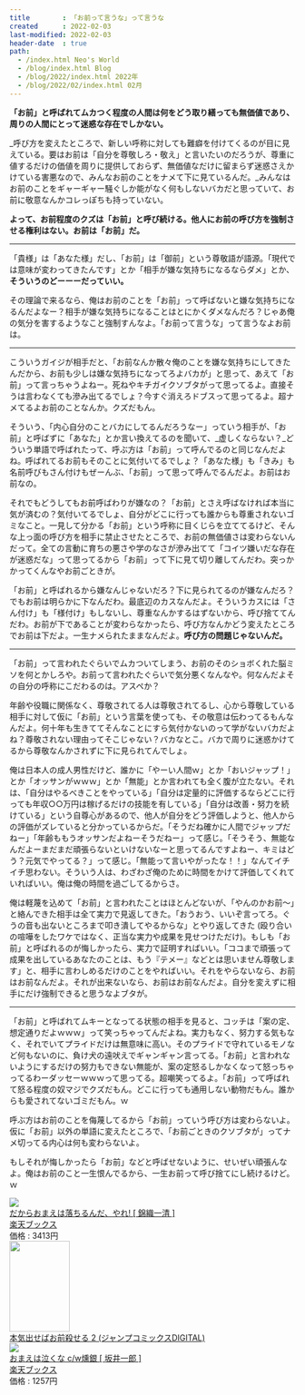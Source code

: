```yaml
---
title        : 「お前って言うな」って言うな
created      : 2022-02-03
last-modified: 2022-02-03
header-date  : true
path:
  - /index.html Neo's World
  - /blog/index.html Blog
  - /blog/2022/index.html 2022年
  - /blog/2022/02/index.html 02月
---
```


**「お前」と呼ばれてムカつく程度の人間は何をどう取り繕っても無価値であり、周りの人間にとって迷惑な存在でしかない。**

_呼び方を変えたところで、新しい呼称に対しても難癖を付けてくるのが目に見えている。要はお前は「自分を尊敬しろ・敬え」と言いたいのだろうが、尊重に値するだけの価値を周りに提供しておらず、無価値なだけに留まらず迷惑さえかけている害悪なので、みんなお前のことをナメて下に見ているんだ。_みんなはお前のことをギャーギャー騒ぐしか能がなく何もしないバカだと思っていて、お前に敬意なんかコレっぽちも持っていない。

**よって、お前程度のクズは「お前」と呼び続ける。他人にお前の呼び方を強制させる権利はない。お前は「お前」だ。**

---

「貴様」は「あなた様」だし、「お前」は「御前」という尊敬語が語源。「現代では意味が変わってきたんです」とか「相手が嫌な気持ちになるならダメ」とか、**そういうのどーーーだっていい。**

その理論で来るなら、俺はお前のことを「お前」って呼ばないと嫌な気持ちになるんだよなー？相手が嫌な気持ちになることはとにかくダメなんだろ？じゃあ俺の気分を害するようなこと強制すんなよ。「お前って言うな」って言うなよお前は。

---

こういうガイジが相手だと、「お前なんか散々俺のことを嫌な気持ちにしてきたんだから、お前も少しは嫌な気持ちになってろよバカが」と思って、あえて「お前」って言っちゃうよねー。死ねやキチガイクソブタがって思ってるよ。直接そうは言わなくても滲み出てるでしょ？今すぐ消えろドブスって思ってるよ。超ナメてるよお前のことなんか。クズだもん。

そういう、「内心自分のことバカにしてるんだろうなー」っていう相手が、「お前」と呼ばずに「あなた」とか言い換えてるのを聞いて、_虚しくならない？_どういう単語で呼ばれたって、呼ぶ方は「お前」って呼んでるのと同じなんだよね。呼ばれてるお前もそのことに気付いてるでしょ？「あなた様」も「きみ」も名前呼びもさん付けもぜーんぶ、「お前」って思って呼んでるんだよ。お前はお前なの。

それでもどうしてもお前呼ばわりが嫌なの？「お前」とさえ呼ばなければ本当に気が済むの？気付いてるでしょ、自分がどこに行っても誰からも尊重されないゴミなこと。一見して分かる「お前」という呼称に目くじらを立ててるけど、そんな上っ面の呼び方を相手に禁止させたところで、お前の無価値さは変わらないんだって。全ての言動に育ちの悪さや学のなさが滲み出てて「コイツ嫌いだな存在が迷惑だな」って思ってるから「お前」って下に見て切り離してんだわ。突っかかってくんなやお前ごときが。

「お前」と呼ばれるから嫌なんじゃないだろ？下に見られてるのが嫌なんだろ？でもお前は明らかに下なんだわ。最底辺のカスなんだよ。そういうカスには「さん付け」も「様付け」もしないし、尊重なんかするはずないから、呼び捨ててんだわ。お前が下であることが変わらなかったら、呼び方なんかどう変えたところでお前は下だよ。一生ナメられたままなんだよ。**呼び方の問題じゃないんだ。**

---

「お前」って言われたぐらいでムカついてしまう、お前のそのショボくれた脳ミソを何とかしろや。お前って言われたぐらいで気分悪くなんなや。何なんだよその自分の呼称にこだわるのは。アスペか？

年齢や役職に関係なく、尊敬されてる人は尊敬されてるし、心から尊敬している相手に対して仮に「お前」という言葉を使っても、その敬意は伝わってるもんなんだよ。何十年も生きててそんなことにすら気付かないのって学がないバカだよね？尊敬されない理由ってそこじゃない？バカなとこ。バカで周りに迷惑かけてるから尊敬なんかされずに下に見られてんでしょ。

俺は日本人の成人男性だけど、誰かに「やーい人間ｗ」とか「おいジャップ！」とか「オッサンがｗｗｗ」とか「無能」とか言われても全く腹が立たない。それは、「自分はやるべきことをやっている」「自分は定量的に評価するならどこに行っても年収○○万円は稼げるだけの技能を有している」「自分は改善・努力を続けている」という自尊心があるので、他人が自分をどう評価しようと、他人からの評価がズレていると分かっているからだ。「そうだね確かに人間でジャップだねー」「年齢ももうオッサンだよねーそうだねー」って感じ。「そうそう、無能なんだよーまだまだ頑張らないといけないなーと思ってるんですよねー、キミはどう？元気でやってる？」って感じ。「無能って言いやがったな！！」なんてイチイチ思わない。そういう人は、わざわざ俺のために時間をかけて評価してくれていればいい。俺は俺の時間を過ごしてるからさ。

俺は軽蔑を込めて「お前」と言われたことはほとんどないが、「やんのかお前～」と絡んできた相手は全て実力で見返してきた。「おうおう、いいぞ言ってろ。ぐうの音も出ないところまで叩き潰してやるからな」とやり返してきた (殴り合いの喧嘩をしたワケではなく、正当な実力や成果を見せつけただけ)。もしも「お前」と呼ばれるのが悔しかったら、実力で証明すればいい。「ココまで頑張って成果を出しているあなたのことは、もう『テメー』などとは思いません尊敬します」と、相手に言わしめるだけのことをやればいい。それをやらないなら、お前はお前なんだよ。それが出来ないなら、お前はお前なんだよ。自分を変えずに相手にだけ強制できると思うなよブタが。

---

「お前」と呼ばれてムキーとなってる状態の相手を見ると、コッチは「案の定、想定通りだよｗｗｗ」って笑っちゃってんだよね。実力もなく、努力する気もなく、それでいてプライドだけは無意味に高い。そのプライドで守れているモノなど何もないのに、負け犬の遠吠えでギャンギャン言ってる。「お前」と言われないようにするだけの努力もできない無能が、案の定怒るしかなくなって怒っちゃってるわーダッセーｗｗｗって思ってる。超嘲笑ってるよ。「お前」って呼ばれて怒る程度の奴マジでクズだもん。どこに行っても通用しない動物だもん。誰からも愛されてないゴミだもん。ｗ

呼ぶ方はお前のことを侮蔑してるから「お前」っていう呼び方は変わらないよ。仮に「お前」以外の単語に変えたところで、「お前ごときのクソブタが」ってナメ切ってる内心は何も変わらないよ。

もしそれが悔しかったら「お前」などと呼ばせないように、せいぜい頑張んなよ。俺はお前のこと一生恨んでるから、一生お前って呼び捨てにし続けるけど。ｗ

<div class="ad-rakuten">
  <div class="ad-rakuten-image">
    <a href="https://hb.afl.rakuten.co.jp/hgc/g00q0722.waxyc9ff.g00q0722.waxyd017/?pc=https%3A%2F%2Fitem.rakuten.co.jp%2Fbook%2F4424675%2F&amp;m=http%3A%2F%2Fm.rakuten.co.jp%2Fbook%2Fi%2F12075821%2F">
      <img src="https://thumbnail.image.rakuten.co.jp/@0_mall/book/cabinet/3607/4988707563607.jpg?_ex=128x128">
    </a>
  </div>
  <div class="ad-rakuten-info">
    <div class="ad-rakuten-title">
      <a href="https://hb.afl.rakuten.co.jp/hgc/g00q0722.waxyc9ff.g00q0722.waxyd017/?pc=https%3A%2F%2Fitem.rakuten.co.jp%2Fbook%2F4424675%2F&amp;m=http%3A%2F%2Fm.rakuten.co.jp%2Fbook%2Fi%2F12075821%2F">だからおまえは落ちるんだ、やれ! [ 錦織一清 ]</a>
    </div>
    <div class="ad-rakuten-shop">
      <a href="https://hb.afl.rakuten.co.jp/hgc/g00q0722.waxyc9ff.g00q0722.waxyd017/?pc=https%3A%2F%2Fwww.rakuten.co.jp%2Fbook%2F&amp;m=http%3A%2F%2Fm.rakuten.co.jp%2Fbook%2F">楽天ブックス</a>
    </div>
    <div class="ad-rakuten-price">価格 : 3413円</div>
  </div>
</div>

<div class="ad-amazon">
  <div class="ad-amazon-image">
    <a href="https://www.amazon.co.jp/dp/B09R9YFS3L?tag=neos21-22&amp;linkCode=osi&amp;th=1&amp;psc=1">
      <img src="https://m.media-amazon.com/images/I/31RxWIPH+cL._SL160_.jpg" width="106" height="160">
    </a>
  </div>
  <div class="ad-amazon-info">
    <div class="ad-amazon-title">
      <a href="https://www.amazon.co.jp/dp/B09R9YFS3L?tag=neos21-22&amp;linkCode=osi&amp;th=1&amp;psc=1">本気出せばお前殺せる 2 (ジャンプコミックスDIGITAL)</a>
    </div>
  </div>
</div>

<div class="ad-rakuten">
  <div class="ad-rakuten-image">
    <a href="https://hb.afl.rakuten.co.jp/hgc/g00q0722.waxyc9ff.g00q0722.waxyd017/?pc=https%3A%2F%2Fitem.rakuten.co.jp%2Fbook%2F11495282%2F&amp;m=http%3A%2F%2Fm.rakuten.co.jp%2Fbook%2Fi%2F15687804%2F">
      <img src="https://thumbnail.image.rakuten.co.jp/@0_mall/book/cabinet/2944/4988008082944.jpg?_ex=128x128">
    </a>
  </div>
  <div class="ad-rakuten-info">
    <div class="ad-rakuten-title">
      <a href="https://hb.afl.rakuten.co.jp/hgc/g00q0722.waxyc9ff.g00q0722.waxyd017/?pc=https%3A%2F%2Fitem.rakuten.co.jp%2Fbook%2F11495282%2F&amp;m=http%3A%2F%2Fm.rakuten.co.jp%2Fbook%2Fi%2F15687804%2F">おまえは泣くな c/w燻銀 [ 坂井一郎 ]</a>
    </div>
    <div class="ad-rakuten-shop">
      <a href="https://hb.afl.rakuten.co.jp/hgc/g00q0722.waxyc9ff.g00q0722.waxyd017/?pc=https%3A%2F%2Fwww.rakuten.co.jp%2Fbook%2F&amp;m=http%3A%2F%2Fm.rakuten.co.jp%2Fbook%2F">楽天ブックス</a>
    </div>
    <div class="ad-rakuten-price">価格 : 1257円</div>
  </div>
</div>
